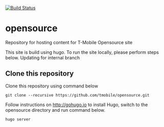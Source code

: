 [![Build Status](https://www.travis-ci.com/tmobile/opensource.svg?branch=develop)](https://www.travis-ci.com/tmobile/opensource)

# opensource
Repository for hosting content for T-Mobile Opensource site

This site is build using hugo. To run the site locally, please perform steps below. Updating for internal branch

## Clone this repository
Clone this repository using command below
```
git clone --recursive https://github.com/tmobile/opensource.git

```

Follow instructions on http://gohugo.io to install Hugo, switch to the opensource directory and run command below.

```
hugo server
```

